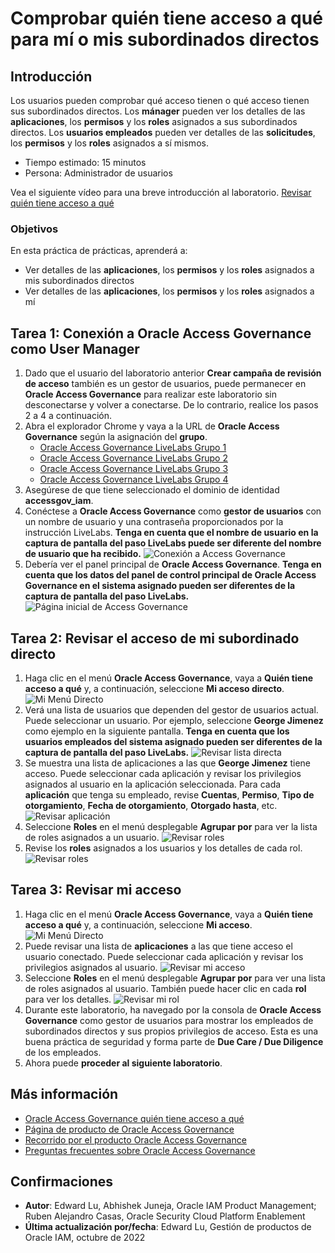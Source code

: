 # Comprobar quién tiene acceso a qué para mí o mis subordinados directos

## Introducción

Los usuarios pueden comprobar qué acceso tienen o qué acceso tienen sus subordinados directos. Los **mánager** pueden ver los detalles de las **aplicaciones**, los **permisos** y los **roles** asignados a sus subordinados directos. Los **usuarios empleados** pueden ver detalles de las **solicitudes**, los **permisos** y los **roles** asignados a sí mismos.

*   Tiempo estimado: 15 minutos
*   Persona: Administrador de usuarios

Vea el siguiente vídeo para una breve introducción al laboratorio. [Revisar quién tiene acceso a qué](videohub:1_fb9lydfl)

### Objetivos

En esta práctica de prácticas, aprenderá a:

*   Ver detalles de las **aplicaciones**, los **permisos** y los **roles** asignados a mis subordinados directos
*   Ver detalles de las **aplicaciones**, los **permisos** y los **roles** asignados a mí

## Tarea 1: Conexión a Oracle Access Governance como User Manager

1.  Dado que el usuario del laboratorio anterior **Crear campaña de revisión de acceso** también es un gestor de usuarios, puede permanecer en **Oracle Access Governance** para realizar este laboratorio sin desconectarse y volver a conectarse. De lo contrario, realice los pasos 2 a 4 a continuación.
2.  Abra el explorador Chrome y vaya a la URL de **Oracle Access Governance** según la asignación del **grupo**.
    *   [Oracle Access Governance LiveLabs Grupo 1](https://accessgov-ocw-01-yzukikevdw6w.access-governance.us-ashburn-1.oci.oraclecloud.com/ui/)
    *   [Oracle Access Governance LiveLabs Grupo 2](https://accessgov-ocw-002-yzukikevdw6w.access-governance.us-ashburn-1.oci.oraclecloud.com/ui/)
    *   [Oracle Access Governance LiveLabs Grupo 3](https://accessgov-ocw-03-yzukikevdw6w.access-governance.us-ashburn-1.oci.oraclecloud.com/ui/)
    *   [Oracle Access Governance LiveLabs Grupo 4](https://accessgov-ocw04-yzukikevdw6w.access-governance.us-ashburn-1.oci.oraclecloud.com/ui/)
3.  Asegúrese de que tiene seleccionado el dominio de identidad **accessgov\_iam**.
4.  Conéctese a **Oracle Access Governance** como **gestor de usuarios** con un nombre de usuario y una contraseña proporcionados por la instrucción LiveLabs. **Tenga en cuenta que el nombre de usuario en la captura de pantalla del paso LiveLabs puede ser diferente del nombre de usuario que ha recibido.** ![Conexión a Access Governance](images/ag-logon.png)
5.  Debería ver el panel principal de **Oracle Access Governance**. **Tenga en cuenta que los datos del panel de control principal de Oracle Access Governance en el sistema asignado pueden ser diferentes de la captura de pantalla del paso LiveLabs.** ![Página inicial de Access Governance](images/ag-homepage.png)

## Tarea 2: Revisar el acceso de mi subordinado directo

1.  Haga clic en el menú **Oracle Access Governance**, vaya a **Quién tiene acceso a qué** y, a continuación, seleccione **Mi acceso directo**. ![Mi Menú Directo](images/open-menu-direct.png)
2.  Verá una lista de usuarios que dependen del gestor de usuarios actual. Puede seleccionar un usuario. Por ejemplo, seleccione **George Jimenez** como ejemplo en la siguiente pantalla. **Tenga en cuenta que los usuarios empleados del sistema asignado pueden ser diferentes de la captura de pantalla del paso LiveLabs.** ![Revisar lista directa](images/review-direct-list.png)
3.  Se muestra una lista de aplicaciones a las que **George Jimenez** tiene acceso. Puede seleccionar cada aplicación y revisar los privilegios asignados al usuario en la aplicación seleccionada. Para cada **aplicación** que tenga su empleado, revise **Cuentas**, **Permiso**, **Tipo de otorgamiento**, **Fecha de otorgamiento**, **Otorgado hasta**, etc. ![Revisar aplicación](images/review-individual-app.png)
4.  Seleccione **Roles** en el menú desplegable **Agrupar por** para ver la lista de roles asignados a un usuario. ![Revisar roles](images/review-individual-role.png)
5.  Revise los **roles** asignados a los usuarios y los detalles de cada rol. ![Revisar roles](images/user-roles.png)

## Tarea 3: Revisar mi acceso

1.  Haga clic en el menú **Oracle Access Governance**, vaya a **Quién tiene acceso a qué** y, a continuación, seleccione **Mi acceso**. ![Mi Menú Directo](images/open-menu-direct.png)
2.  Puede revisar una lista de **aplicaciones** a las que tiene acceso el usuario conectado. Puede seleccionar cada aplicación y revisar los privilegios asignados al usuario. ![Revisar mi acceso](images/review-my-access.png)
3.  Seleccione **Roles** en el menú desplegable **Agrupar por** para ver una lista de roles asignados al usuario. También puede hacer clic en cada **rol** para ver los detalles. ![Revisar mi rol](images/review-my-access-role.png)
4.  Durante este laboratorio, ha navegado por la consola de **Oracle Access Governance** como gestor de usuarios para mostrar los empleados de subordinados directos y sus propios privilegios de acceso. Esta es una buena práctica de seguridad y forma parte de **Due Care / Due Diligence** de los empleados.
5.  Ahora puede **proceder al siguiente laboratorio**.

## Más información

*   [Oracle Access Governance quién tiene acceso a qué](https://docs.oracle.com/en/cloud/paas/access-governance/yhaty/index.html)
*   [Página de producto de Oracle Access Governance](https://www.oracle.com/security/cloud-security/access-governance/)
*   [Recorrido por el producto Oracle Access Governance](https://www.oracle.com/webfolder/s/quicktours/paas/pt-sec-access-governance/index.html)
*   [Preguntas frecuentes sobre Oracle Access Governance](https://www.oracle.com/security/cloud-security/access-governance/faq/)

## Confirmaciones

*   **Autor**: Edward Lu, Abhishek Juneja, Oracle IAM Product Management; Ruben Alejandro Casas, Oracle Security Cloud Platform Enablement
*   **Última actualización por/fecha**: Edward Lu, Gestión de productos de Oracle IAM, octubre de 2022